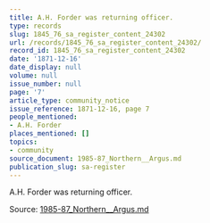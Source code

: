 ```yaml
---
title: A.H. Forder was returning officer.
type: records
slug: 1845_76_sa_register_content_24302
url: /records/1845_76_sa_register_content_24302/
record_id: 1845_76_sa_register_content_24302
date: '1871-12-16'
date_display: null
volume: null
issue_number: null
page: '7'
article_type: community_notice
issue_reference: 1871-12-16, page 7
people_mentioned:
- A.H. Forder
places_mentioned: []
topics:
- community
source_document: 1985-87_Northern__Argus.md
publication_slug: sa-register
---
```


A.H. Forder was returning officer.

Source: [1985-87_Northern__Argus.md](/downloads/markdown/1985-87_Northern__Argus.md)
